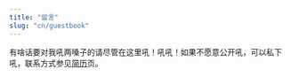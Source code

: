```yaml
---
title: "留言"
slug: "cn/guestbook"
---
```


有啥话要对我吼两嗓子的请尽管在这里吼！吼吼！如果不愿意公开吼，可以私下吼，联系方式参见[简历](../vitae/)页。

